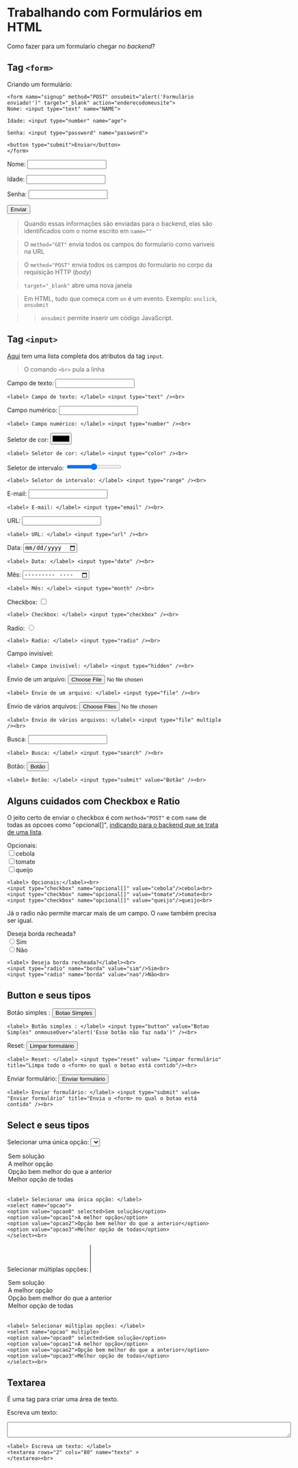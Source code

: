 # Trabalhando com Formulários em HTML

Como fazer para um formulario chegar no *backend*? 

## Tag `<form>`

Criando um formulário:

```
<form name="signup" method="POST" onsubmit="alert('Formulário enviado!')" target="_blank" action="enderecodomeusite">
Nome: <input type="text" name="NAME">

Idade: <input type="number" name="age">

Senha: <input type="password" name="password">

<button type="submit">Enviar</button>
</form>
```

<form name="signup" method="POST" onsubmit="alert('Formulário enviado!')" target="_blank" action="enderecodomeusite">
Nome: <input type="text" name="NAME">

Idade: <input type="number" name="age">

Senha: <input type="password" name="password">

<button type="submit">Enviar</button>
</form>

> Quando essas informações são enviadas para o backend, elas são identificados com o nome escrito em `name=""` 

> O `method="GET"` envia todos os campos do formulario como variveis na URL

> O `method="POST"` envia todos os campos do formulario no corpo da requisição HTTP (*body*)

> `target="_blank"` abre uma nova janela

> Em HTML, tudo que começa com `on` é um evento. Exemplo: `onclick`, `onsubmit` 

>> `onsubmit` permite inserir um código JavaScript.


## Tag `<input>`

[Aqui](https://www.w3schools.com/tags/tag_input.asp) tem uma lista completa dos atributos da tag `input`.
> O comando `<br>` pula a linha


<label> Campo de texto: </label> <input type="text" /><br>

```
<label> Campo de texto: </label> <input type="text" /><br>
```

<label> Campo numérico: </label> <input type="number" /><br>

```
<label> Campo numérico: </label> <input type="number" /><br>
```

<label> Seletor de cor: </label> <input type="color" /><br>

```
<label> Seletor de cor: </label> <input type="color" /><br>
```

<label> Seletor de intervalo: </label> <input type="range" /><br>

```
<label> Seletor de intervalo: </label> <input type="range" /><br>
```

<label> E-mail: </label> <input type="email" /><br>

```
<label> E-mail: </label> <input type="email" /><br>
```

<label> URL: </label> <input type="url" /><br>

```
<label> URL: </label> <input type="url" /><br>
```

<label> Data: </label> <input type="date" /><br>

```
<label> Data: </label> <input type="date" /><br>
```

<label> Mês: </label> <input type="month" /><br>

```
<label> Mês: </label> <input type="month" /><br>
```

<label> Checkbox: </label> <input type="checkbox" /><br>

```
<label> Checkbox: </label> <input type="checkbox" /><br>
```

<label> Radio: </label> <input type="radio" /><br>

```
<label> Radio: </label> <input type="radio" /><br>
```

<label> Campo invisível: </label> <input type="hidden" /><br>

```
<label> Campo invisível: </label> <input type="hidden" /><br>
```

<label> Envio de um arquivo: </label> <input type="file" /><br>

```
<label> Envio de um arquivo: </label> <input type="file" /><br>
```

<label> Envio de vários arquivos: </label> <input type="file" multiple /><br>

```
<label> Envio de vários arquivos: </label> <input type="file" multiple /><br>
```

<label> Busca: </label> <input type="search" /><br>

```
<label> Busca: </label> <input type="search" /><br>
```

<label> Botão: </label> <input type="button" value="Botão" /><br>

```
<label> Botão: </label> <input type="submit" value="Botão" /><br>
```


## Alguns cuidados com Checkbox e Ratio

O jeito certo de enviar o checkbox é com ` method="POST" ` e com `name` de todas as opcoes como "opcional[]", <u>indicando para o backend que se trata de uma lista</u>.

<label> Opcionais:</label><br>
<input type="checkbox" name="opcional[]" value="cebola"/>cebola<br>
<input type="checkbox" name="opcional[]" value="tomate"/>tomate<br>
<input type="checkbox" name="opcional[]" value="queijo"/>queijo<br>

```
<label> Opcionais:</label><br>
<input type="checkbox" name="opcional[]" value="cebola"/>cebola<br>
<input type="checkbox" name="opcional[]" value="tomate"/>tomate<br>
<input type="checkbox" name="opcional[]" value="queijo"/>queijo<br>
```


Já o radio não permite marcar mais de um campo. O `name` também precisa ser igual.

<label> Deseja borda recheada?</label><br>
<input type="radio" name="borda" value="sim"/>Sim<br>
<input type="radio" name="borda" value="nao"/>Não<br>

```
<label> Deseja borda recheada?</label><br>
<input type="radio" name="borda" value="sim"/>Sim<br>
<input type="radio" name="borda" value="nao"/>Não<br>
```



## Button e seus tipos

<label> Botão simples : </label> <input type="button" value="Botao Simples" onmouseOver="alert('Esse botão não faz nada')" /><br>

```
<label> Botão simples : </label> <input type="button" value="Botao Simples" onmouseOver="alert('Esse botão não faz nada')" /><br>
```

<label> Reset: </label> <input type="reset" value= "Limpar formulário" title="Limpa todo o <form> no qual o botao está contido"/><br>

```
<label> Reset: </label> <input type="reset" value= "Limpar formulário" title="Limpa todo o <form> no qual o botao está contido"/><br>
```

<label> Enviar formulário: </label> <input type="submit" value= "Enviar formulário" title="Envia o <form> no qual o botao está contido" /><br>

```
<label> Enviar formulário: </label> <input type="submit" value= "Enviar formulário" title="Envia o <form> no qual o botao está contido" /><br>
```

## Select e seus tipos

<label> Selecionar uma única opção: </label>
<select name="opcao">
<option value="opcao0" selected>Sem solução</option>
<option value="opcao1">A melhor opção</option>
<option value="opcao2">Opção bem melhor do que a anterior</option>
<option value="opcao3">Melhor opção de todas</option>
</select><br>

```
<label> Selecionar uma única opção: </label>
<select name="opcao">
<option value="opcao0" selected>Sem solução</option>
<option value="opcao1">A melhor opção</option>
<option value="opcao2">Opção bem melhor do que a anterior</option>
<option value="opcao3">Melhor opção de todas</option>
</select><br>
```

<label> Selecionar múltiplas opções: </label>
<select name="opcao" multiple>
<option value="opcao0" selected>Sem solução</option>
<option value="opcao1">A melhor opção</option>
<option value="opcao2">Opção bem melhor do que a anterior</option>
<option value="opcao3">Melhor opção de todas</option>
</select><br>

```
<label> Selecionar múltiplas opções: </label>
<select name="opcao" multiple>
<option value="opcao0" selected>Sem solução</option>
<option value="opcao1">A melhor opção</option>
<option value="opcao2">Opção bem melhor do que a anterior</option>
<option value="opcao3">Melhor opção de todas</option>
</select><br>
```


## Textarea

É uma tag para criar uma área de texto.

<label> Escreva um texto: </label>
<textarea rows="2" cols="80" name="texto" >
</textarea><br>

```
<label> Escreva um texto: </label>
<textarea rows="2" cols="80" name="texto" >
</textarea><br>
```

